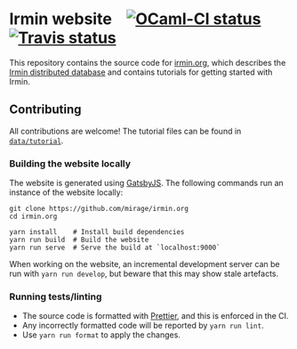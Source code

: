 # Irmin website &nbsp;&nbsp; [![OCaml-CI status][ocaml-ci-img]][ocaml-ci] [![Travis status][travis-img]][travis]

[ocaml-ci]: https://ci.ocamllabs.io/github/mirage/irmin.org
[ocaml-ci-img]: https://img.shields.io/endpoint?url=https%3A%2F%2Fci.ocamllabs.io%2Fbadge%2Fmirage%2Firmin.org%2Fmaster&logo=ocaml
[travis]: https://travis-ci.org/mirage/irmin.org/branches
[travis-img]: https://travis-ci.org/mirage/irmin.org.svg?branch=master

This repository contains the source code for [irmin.org][irmin.org], which describes the [Irmin
distributed database][irmin] and contains tutorials for getting started with Irmin.

## Contributing

All contributions are welcome! The tutorial files can be found in [`data/tutorial`][tutorial-dir].

### Building the website locally

The website is generated using [GatsbyJS][gatsby]. The following commands run an instance of the
website locally:

```shell
git clone https://github.com/mirage/irmin.org
cd irmin.org

yarn install    # Install build dependencies
yarn run build  # Build the website
yarn run serve  # Serve the build at `localhost:9000`
```

When working on the website, an incremental development server can be run with `yarn run develop`,
but beware that this may show stale artefacts.

### Running tests/linting

- The source code is formatted with [Prettier][prettier], and this is enforced in the CI. 
- Any incorrectly formatted code will be reported by `yarn run lint`.
- Use `yarn run format` to apply the changes.

[irmin]: https://github.com/mirage/irmin/
[irmin.org]: https://irmin.org/
[tutorial-dir]: https://github.com/mirage/irmin.org/tree/master/data/tutorial/
[prettier]: https://github.com/prettier/prettier/
[gatsby]: https://www.gatsbyjs.org/
